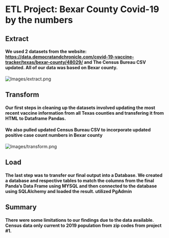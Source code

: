 # ETL Project: Bexar County Covid-19 by the numbers

## Extract

#### We used 2 datasets from the website: https://data.democratandchronicle.com/covid-19-vaccine-tracker/texas/bexar-county/48029/ and The Census Bureau CSV updated. All of our data was based on Bexar county. 

![Images/extract.png](extract.PNG)

## Transform

#### Our first steps in cleaning up the datasets involved updating the most recent vaccine information from all Texas counties and transfering it from HTML to Dataframe Pandas. 
#### We also pulled updated Census Bureau CSV to incorporate updated positive case count numbers in Bexar county

![Images/transform.png](transform.PNG)

## Load

#### The last step was to transfer our final output into a Database. We created a database and respective tables to match the columns from the final Panda’s Data Frame using MYSQL and then connected to the database using SQLAlchemy and loaded the result. utilized PgAdmin

## Summary

#### There were some limitations to our findings due to the data available. Census data only current to 2019 population from zip codes from project #1. 
